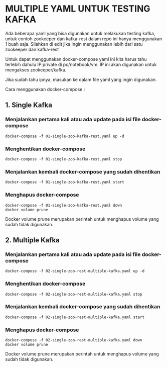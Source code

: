 # MULTIPLE YAML UNTUK TESTING KAFKA

Ada beberapa yaml yang bisa digunakan untuk melakukan testing kafka, untuk contoh zookeeper
dan kafka-rest dalam repo ini hanya menggunakan 1 buah saja. Silahkan di edit jika ingin
menggunakan lebih dari satu zookeeper dan kafka-rest

Untuk dapat menggunakan docker-compose yaml ini kita harus tahu terlebih dahulu IP private di pc/notebook/vm. IP ini akan digunakan untuk mengakses zookeeper/kafka.

Jika sudah tahu ipnya, masukan ke dalam file yaml yang ingin digunakan.

Cara menggunakan docker-compose :

## 1. Single Kafka

### Menjalankan pertama kali atau ada update pada isi file docker-compose

```
docker-compose -f 01-single-zoo-kafka-rest.yaml up -d
```

### Menghentikan docker-compose

```
docker-compose -f 01-single-zoo-kafka-rest.yaml stop
```

### Menjalankan kembali docker-compose yang sudah dihentikan

```
docker-compose -f 01-single-zoo-kafka-rest.yaml start
```

### Menghapus docker-compose
```
docker-compose -f 01-single-zoo-kafka-rest.yaml down
docker volume prune
```

Docker volume prune merupakan perintah untuk menghapus volume yang sudah tidak digunakan.

## 2. Multiple Kafka

### Menjalankan pertama kali atau ada update pada isi file docker-compose

```
docker-compose -f 02-single-zoo-rest-multiple-kafka.yaml up -d
```

### Menghentikan docker-compose

```
docker-compose -f 02-single-zoo-rest-multiple-kafka.yaml stop
```

### Menjalankan kembali docker-compose yang sudah dihentikan

```
docker-compose -f 02-single-zoo-rest-multiple-kafka.yaml start 
```

### Menghapus docker-compose
```
docker-compose -f 02-single-zoo-rest-multiple-kafka.yaml down
docker volume prune
```

Docker volume prune merupakan perintah untuk menghapus volume yang sudah tidak digunakan.
